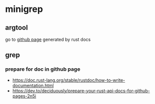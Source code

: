 # minigrep 

## argtool
go to [github page](https://yilun-lee.github.io/minigrep/argtool/index.html) generated by rust docs

## grep


### prepare for doc in github page

- https://doc.rust-lang.org/stable/rustdoc/how-to-write-documentation.html
- https://dev.to/deciduously/prepare-your-rust-api-docs-for-github-pages-2n5i


